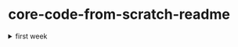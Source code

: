 # core-code-from-scratch-readme


<details><summary> first week </summary>
  
<p>
  
<details><summary> tuesday april 5th </summary>

 ### interpreted & compiled programming languages
 
 #### interpreted programming languages
  
  > since this language is not compiled, everybody will be needing an interpreter to be able to execute the code itself
  
 interpreted programming languages are slower than compiled programming languages, they also go through a program line by line and they execute each command
 also, it can be modified while you are working on them, so you can make changes on the go and also check the results
 
  
| pros | cons |
| ----------- | ----------- |
| cross-platform | an interpreter is required |
| easier to test | usually is slower |
| simply to debug | the source code is public |

#### compiled programming languages
 
  > the compiler uses the source code to produce an exe that contains the machine code
  
compiled programming languages are faster than interpreted programming languages, because in this case the source code is written and a compiler (program)
goes through that source code producing a new file that contains the machine code, usually an executable file
  
  | pros | cons |
| ----------- | ----------- |
| ready to run | not cross-platform |
| it's faster | it's not flexible |
| source code is private | takes extra step |
  
<hr>
  
  >**Java script is both, interpreted and compiled programming language at the same time, because it has characteristics of this two types, it's hybrid**
  
  <hr>

  ### currency converter pseudocode
  > a pseudocode is the way of describing the steps of an algorythm to solve a problem, without using a programming language itself
  
  ```
  #### n1 = usd to convert
  #### n2 = btc price
  #### converted = usd to btc converted
  
  start
  print introduce the amount in usd for converting to btc
  n1 <--- get
  print converting the amount in usd to btc
  n2 <--- get (www.btcprice.com.ve)
  converted <--- n1 * n2
  print converted
  end
  ```    
